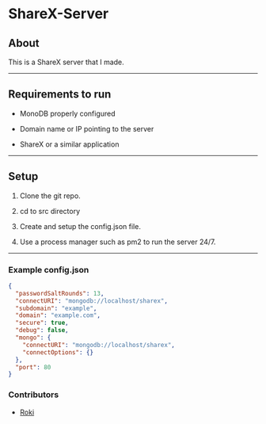 # ShareX-Server

## About

This is a ShareX server that I made.
  
---

## Requirements to run

- MonoDB properly configured

- Domain name or IP pointing to the server

- ShareX or a similar application

---

## Setup

1. Clone the git repo.

2. cd to src directory

3. Create and setup the config.json file.

4. Use a process manager such as pm2 to run the server 24/7.

---

### Example config.json

```json
{
  "passwordSaltRounds": 13,
  "connectURI": "mongodb://localhost/sharex",  
  "subdomain": "example",
  "domain": "example.com",  
  "secure": true,
  "debug": false,
  "mongo": {
    "connectURI": "mongodb://localhost/sharex",
    "connectOptions": {}
  },
  "port": 80
}
```

### Contributors

- [Roki](https://github.com/Roki100)
